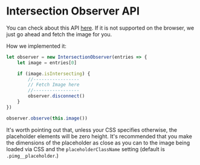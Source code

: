 # Intersection Observer API

You can check about this API [here](https://developer.mozilla.org/en-US/docs/Web/API/Intersection_Observer_API). If it is not supported on the browser, we just go ahead and fetch the image for you.



How we implemented it:

```js
let observer = new IntersectionObserver(entries => {
	let image = entries[0]

	if (image.isIntersecting) {
		//-----------------
		// Fetch Image here
		//-----------------
		observer.disconnect()
	}
})

observer.observe(this.image())
```

It's worth pointing out that, unless your CSS specifies otherwise, the placeholder elements will be zero height. It's recommended that you make the dimensions of the placeholder as close as you can to the image being loaded via CSS and the `placeholderClassName` setting (default is `.pimg__placeholder`.)
